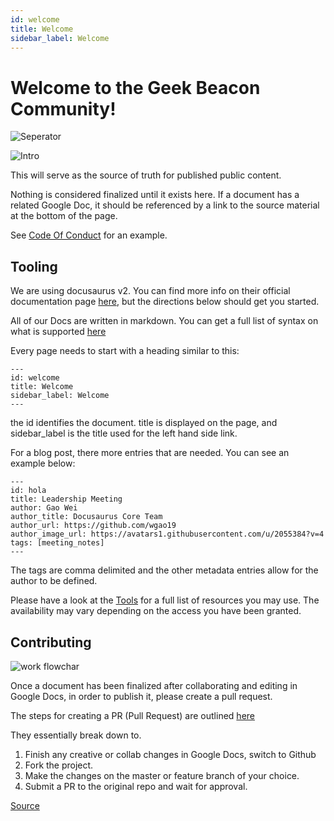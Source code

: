 ```yaml
---
id: welcome
title: Welcome
sidebar_label: Welcome
---
```

# Welcome to the Geek Beacon Community!

![Seperator](/img/shared/separators.png)



![Intro](/img/intro/docs-flowchart.png)


This will serve as the source of truth for published public content.

Nothing is considered finalized until it exists here. If a document has a related Google Doc, it should be referenced by a link to the source material at the bottom of the page.

See [Code Of Conduct](/docs/community/code_of_conduct) for an example.


## **Tooling**

We are using docusaurus v2. You can find more info on their official documentation page [here](https://v2.docusaurus.io/docs/presets), but the directions below should get you started.

All of our Docs are written in markdown. You can get a full list of syntax on what is supported [here](https://www.markdownguide.org/basic-syntax/)

Every page needs to start with a heading similar to this:

```
---
id: welcome
title: Welcome
sidebar_label: Welcome
---
```

the id identifies the document.  title is displayed on the page, and sidebar_label is the title used for the left hand side link.

For a blog post, there more entries that are needed.  You can see an example below:

```
---
id: hola
title: Leadership Meeting
author: Gao Wei
author_title: Docusaurus Core Team
author_url: https://github.com/wgao19
author_image_url: https://avatars1.githubusercontent.com/u/2055384?v=4
tags: [meeting_notes]
---
```

The tags are comma delimited and the other metadata entries allow for the author to be defined. 


Please have a look at the [Tools](/docs/intro/tools) for a full list of resources you may use. The availability may vary depending on the access you have been granted.

## **Contributing**


![work flowchar](/img/intro/work-flowchart.png)


Once a document has been finalized after collaborating and editing in Google Docs, in order to publish it, please create a pull request.

The steps for creating a PR (Pull Request) are outlined [here](https://help.github.com/en/github/collaborating-with-issues-and-pull-requests/creating-a-pull-request)

They essentially break down to.


1. Finish any creative or collab changes in Google Docs, switch to Github
2. Fork the project.
3. Make the changes on the master or feature branch of your choice.
4. Submit a PR to the original repo and wait for approval.


[Source](https://docs.google.com/document/d/1QXvsZU3ZOTcghlR7m2BEzRYoO4skVbeZRocjcperWiI/edit#heading=h.97m43cf2bjlg)